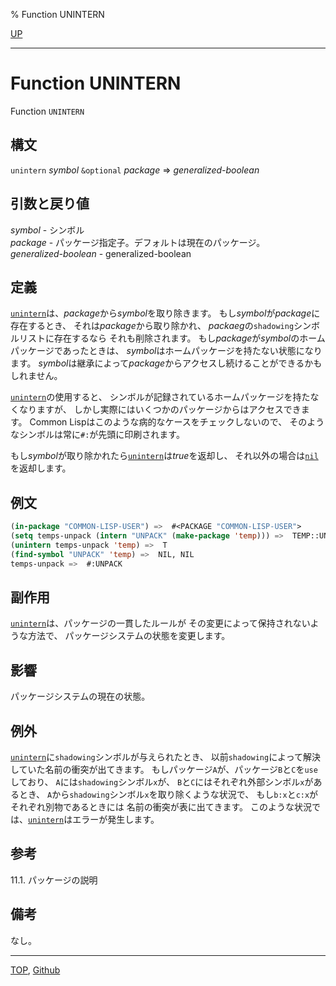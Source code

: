 % Function UNINTERN

[UP](11.2.html)  

---

# Function **UNINTERN**


Function `UNINTERN`


## 構文

`unintern` *symbol* `&optional` *package* => *generalized-boolean*


## 引数と戻り値

*symbol* - シンボル  
*package* - パッケージ指定子。デフォルトは現在のパッケージ。  
*generalized-boolean* - generalized-boolean


## 定義

[`unintern`](11.2.unintern.html)は、*package*から*symbol*を取り除きます。
もし*symbol*が*package*に存在するとき、
それは*package*から取り除かれ、
*packaeg*の`shadowing`シンボルリストに存在するなら
それも削除されます。
もし*package*が*symbol*のホームパッケージであったときは、
*symbol*はホームパッケージを持たない状態になります。
*symbol*は継承によって*package*からアクセスし続けることができるかもしれません。

[`unintern`](11.2.unintern.html)の使用すると、
シンボルが記録されているホームパッケージを持たなくなりますが、
しかし実際にはいくつかのパッケージからはアクセスできます。
Common Lispはこのような病的なケースをチェックしないので、
そのようなシンボルは常に`#:`が先頭に印刷されます。

もし*symbol*が取り除かれたら[`unintern`](11.2.unintern.html)は*true*を返却し、
それ以外の場合は[`nil`](5.3.nil-variable.html)を返却します。


## 例文

```lisp
(in-package "COMMON-LISP-USER") =>  #<PACKAGE "COMMON-LISP-USER">
(setq temps-unpack (intern "UNPACK" (make-package 'temp))) =>  TEMP::UNPACK 
(unintern temps-unpack 'temp) =>  T
(find-symbol "UNPACK" 'temp) =>  NIL, NIL 
temps-unpack =>  #:UNPACK 
```


## 副作用

[`unintern`](11.2.unintern.html)は、パッケージの一貫したルールが
その変更によって保持されないような方法で、
パッケージシステムの状態を変更します。


## 影響

パッケージシステムの現在の状態。


## 例外

[`unintern`](11.2.unintern.html)に`shadowing`シンボルが与えられたとき、
以前`shadowing`によって解決していた名前の衝突が出てきます。
もしパッケージ`A`が、パッケージ`B`と`C`を`use`しており、
`A`には`shadowing`シンボル`x`が、
`B`と`C`にはそれぞれ外部シンボル`x`があるとき、
`A`から`shadowing`シンボル`x`を取り除くような状況で、
もし`b:x`と`c:x`がそれぞれ別物であるときには
名前の衝突が表に出てきます。
このような状況では、[`unintern`](11.2.unintern.html)はエラーが発生します。


## 参考

11.1. パッケージの説明


## 備考

なし。


---
[TOP](index.html),  [Github](https://github.com/nptcl/npt-japanese)

